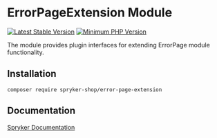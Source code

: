 # ErrorPageExtension Module
[![Latest Stable Version](https://poser.pugx.org/spryker-shop/error-page-extension/v/stable.svg)](https://packagist.org/packages/spryker-shop/error-page-extension)
[![Minimum PHP Version](https://img.shields.io/badge/php-%3E%3D%208.0-8892BF.svg)](https://php.net/)

The module provides plugin interfaces for extending ErrorPage module functionality.

## Installation

```
composer require spryker-shop/error-page-extension
```

## Documentation

[Spryker Documentation](https://docs.spryker.com)
